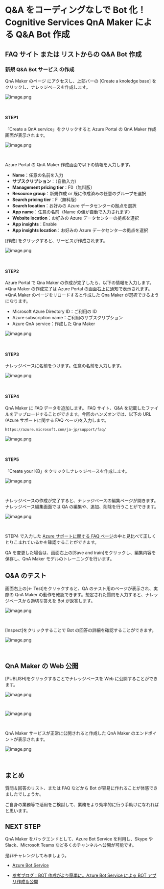 # Q&A をコーディングなしで Bot 化！ Cognitive Services QnA Maker による Q&A Bot 作成

## FAQ サイト または リストからの Q&A Bot 作成

### 新規 Q&A Bot サービス の作成

QnA Maker のページ にアクセスし、上部バーの [Create a knoledge base] をクリックし、ナレッジベースを作成します。

![image.png](images/lnowledgebaseheader.png)

&nbsp;

#### STEP1

「Create a QnA service」をクリックすると Azure Portal の QnA Maker 作成画面が表示されます。

![image.png](images/step1.png)

&nbsp;

Azure Portal の QnA Maker 作成画面で以下の情報を入力します。

* **Name**：任意の名前を入力
* **サブスクリプション**：（自動入力）
* **Management pricing tier**：F0（無料版）
* **Resource group**：新規作成 or 既に作成済みの任意のグループを選択
* **Search pricing tier**：F（無料版）
* **Search location**：お好みの Azure データセンターの拠点を選択
* **App name**：任意の名前（Name の値が自動で入力されます）
* **Website location**：お好みの Azure データセンターの拠点を選択
* **App insights**：Enable
* **App insights location**：お好みの Azure データセンターの拠点を選択

[作成] をクリックすると、サービスが作成されます。

![image.png](images/createqnamaker.png)

&nbsp;

#### STEP2

Azure Portal で Qna Maker の作成が完了したら、以下の情報を入力します。
※Qna Maker の作成完了は Azure Portal の画面右上に通知で表示されます。
※QnA Maker のページをリロードすると作成した Qna Maker が選択できるようになります。

* Microsoft Azure Directory ID：ご利用の ID
* Azure subscription name：ご利用のサブスクリプション
* Azure QnA service：作成した Qna Maker

![image.png](images/step2.png)

&nbsp;

#### STEP3

ナレッジベースに名前をつけます。任意の名前を入力します。

![image.png](images/step3.png)

&nbsp;

#### STEP4

QnA Maker に FAQ データを追加します。
FAQ サイト、Q&A を記載したファイルをアップロードすることができます。今回のハンズオンでは、以下の URL (Azure サポートに関する FAQ ページ)を入力します。

```html
https://azure.microsoft.com/ja-jp/support/faq/
```

![image.png](images/step4.png)

&nbsp;

#### STEP5

「Create your KB」をクリックしナレッジベースを作成します。

![image.png](images/step5.PNG)

&nbsp;

ナレッジベースの作成が完了すると、ナレッジベースの編集ページが開きます。ナレッジベース編集画面では QA の編集や、追加、削除を行うことができます。

![image.png](images/myknowledgebase.png)

&nbsp;

STEP4 で入力した [Azure サポートに関する FAQ ページ](https://azure.microsoft.com/ja-jp/support/faq/)の中と見比べて正しくとりこまれているかを確認することができます。

QA を変更した場合は、画面右上の[Save and train]をクリックし、編集内容を保存し、QnA Maker モデルのトレーニングを行います。

## Q&A のテスト

画面右上の[← Test]をクリックすると、QA のテスト用のページが表示され、実際の QnA Maker の動作を確認できます。想定された質問を入力すると、ナレッジベースから適切な答えを Bot が返答します。

![image.png](images/tests.png)

&nbsp;

[Inspect]をクリックすることで Bot の回答の詳細を確認することができます。

![image.png](images/test-detail.png)

&nbsp;

## QnA Maker の Web 公開

[PUBLISH]をクリックすることでナレッジベースを Web に公開することができます。

![image.png](images/publish1.png)

&nbsp;

![image.png](images/publish.png)

&nbsp;

QnA Maker サービスが正常に公開されると作成した QnA Maker のエンドポイントが表示されます。

![image.png](images/complete.png)

&nbsp;

## まとめ

質問＆回答のリスト、または FAQ などから Bot が容易に作れることが体感できましたでしょうか。

ご自身の業務等で活用をご検討して、業務をより効率的に行う手助けになれればと思います。

## NEXT STEP

QnA Maker をバックエンドとして、Azure Bot Service を利用し、Skype や Slack、Microsoft Teams など多くのチャンネルへ公開が可能です。

是非チャレンジしてみましょう。

* [Azure Bot Service](https://azure.microsoft.com/ja-jp/services/bot-service/)

* [参考ブログ：BOT 作成がより簡単に。Azure Bot Service による BOT アプリ作成＆公開](https://blogs.msdn.microsoft.com/bluesky/2016/11/16/how-to-create-publish-bot-using-azure-bot-service/)
